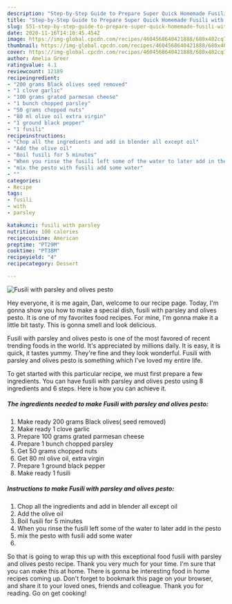 ```yaml
---
description: "Step-by-Step Guide to Prepare Super Quick Homemade Fusili with parsley and olives pesto"
title: "Step-by-Step Guide to Prepare Super Quick Homemade Fusili with parsley and olives pesto"
slug: 551-step-by-step-guide-to-prepare-super-quick-homemade-fusili-with-parsley-and-olives-pesto
date: 2020-11-16T14:10:45.454Z
image: https://img-global.cpcdn.com/recipes/4604568640421888/680x482cq70/fusili-with-parsley-and-olives-pesto-recipe-main-photo.jpg
thumbnail: https://img-global.cpcdn.com/recipes/4604568640421888/680x482cq70/fusili-with-parsley-and-olives-pesto-recipe-main-photo.jpg
cover: https://img-global.cpcdn.com/recipes/4604568640421888/680x482cq70/fusili-with-parsley-and-olives-pesto-recipe-main-photo.jpg
author: Amelia Greer
ratingvalue: 4.1
reviewcount: 12189
recipeingredient:
- "200 grams Black olives seed removed"
- "1 clove garlic"
- "100 grams grated parmesan cheese"
- "1 bunch chopped parsley"
- "50 grams chopped nuts"
- "80 ml olive oil extra virgin"
- "1 ground black pepper"
- "1 fusili"
recipeinstructions:
- "Chop all the ingredients and add in blender all except oil"
- "Add the olive oil"
- "Boil fusili for 5 minutes"
- "When you rinse the fusili left some of the water to later add in the pesto"
- "mix the pesto with fusili add some water"
- ""
categories:
- Recipe
tags:
- fusili
- with
- parsley

katakunci: fusili with parsley 
nutrition: 100 calories
recipecuisine: American
preptime: "PT29M"
cooktime: "PT38M"
recipeyield: "4"
recipecategory: Dessert

---
```



![Fusili with parsley and olives pesto](https://img-global.cpcdn.com/recipes/4604568640421888/680x482cq70/fusili-with-parsley-and-olives-pesto-recipe-main-photo.jpg)

Hey everyone, it is me again, Dan, welcome to our recipe page. Today, I'm gonna show you how to make a special dish, fusili with parsley and olives pesto. It is one of my favorites food recipes. For mine, I'm gonna make it a little bit tasty. This is gonna smell and look delicious.



Fusili with parsley and olives pesto is one of the most favored of recent trending foods in the world. It's appreciated by millions daily. It is easy, it is quick, it tastes yummy. They're fine and they look wonderful. Fusili with parsley and olives pesto is something which I've loved my entire life.


To get started with this particular recipe, we must first prepare a few ingredients. You can have fusili with parsley and olives pesto using 8 ingredients and 6 steps. Here is how you can achieve it.

<!--inarticleads1-->

##### The ingredients needed to make Fusili with parsley and olives pesto:

1. Make ready 200 grams Black olives( seed removed)
1. Make ready 1 clove garlic
1. Prepare 100 grams grated parmesan cheese
1. Prepare 1 bunch chopped parsley
1. Get 50 grams chopped nuts
1. Get 80 ml olive oil, extra virgin
1. Prepare 1 ground black pepper
1. Make ready 1 fusili




<!--inarticleads2-->

##### Instructions to make Fusili with parsley and olives pesto:

1. Chop all the ingredients and add in blender all except oil
1. Add the olive oil
1. Boil fusili for 5 minutes
1. When you rinse the fusili left some of the water to later add in the pesto
1. mix the pesto with fusili add some water
1. 




So that is going to wrap this up with this exceptional food fusili with parsley and olives pesto recipe. Thank you very much for your time. I'm sure that you can make this at home. There is gonna be interesting food in home recipes coming up. Don't forget to bookmark this page on your browser, and share it to your loved ones, friends and colleague. Thank you for reading. Go on get cooking!
